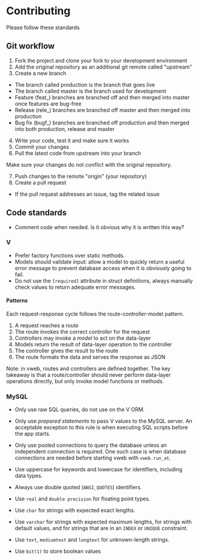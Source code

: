 # Contributing

Please follow these standards

## Git workflow

1. Fork the project and clone your fork to your development environment
2. Add the original repository as an additional git remote called "upstream"
3. Create a new branch
  - The branch called production is the branch that goes live
  - The branch called master is the branch used for development
  - Feature (feat_) branches are branched off and then merged into master once features are bug-free
  - Release (rele_) branches are branched off master and then merged into production
  - Bug fix (bugf_) branches are branched off production and then merged into both production, release 
  and master

4. Write your code, test it and make sure it works
5. Commit your changes
6. Pull the latest code from upstream into your branch 

  Make sure your changes do not conflict with the original repository.

7. Push changes to the remote "origin" (your repository)
8. Create a pull request
  - If the pull request addresses an issue, tag the related issue

## Code standards

- Comment code when needed. Is it obvious why it is written this way?

### V

- Prefer factory functions over static methods.
- Models should validate input: allow a model to quickly return a useful error message to prevent database
  access when it is obviously going to fail.
- Do not use the `[required]` attribute in struct definitions, always manually check values to return 
  adequate error messages.

#### Patterns

Each request-response cycle follows the route-controller-model pattern.

1. A request reaches a *route*
2. The route invokes the correct *controller* for the request
3. Controllers may invoke a *model* to act on the data-layer
4. Models return the result of data-layer operation to the controller
5. The controller gives the result to the route
6. The route formats the data and serves the response as JSON

Note: in vweb, routes and controllers are defined together. The key takeaway is that a route/controller 
  should never perform data-layer operations directly, but only invoke model functions or methods.

### MySQL

- Only use raw SQL queries, do not use on the V ORM.
- Only use *prepared statements* to pass V values to the MySQL server. An acceptable exception to this 
  rule is when executing SQL scripts before the app starts.
- Only use pooled connections to query the database unless an independent connection is required. One 
  such case is when database connections are needed before starting vweb with `vweb.run_at`.

- Use uppercase for keywords and lowercase for identifiers, including data types.
- Always use double quoted (`ANSI_QUOTES`) identifiers.
- Use `real` and `double precision` for floating point types.
- Use `char` for strings with expected exact lengths.
- Use `varchar` for strings with expected maximum lengths, for strings with default values, and for 
  strings that are in an `INDEX` or `UNIQUE` constraint.
- Use `text`, `mediumtext` and `longtext` for unknown-length strings. 
- Use `bit(1)` to store boolean values
<!--
Note that the character set *utf8mb4* requires 4 bytes per character, therefore the maximum number of 
characters that can be stored in a single `varchar` column is 16_383. Also note that there exists a 
row size limit of 65_535 bytes.
-->